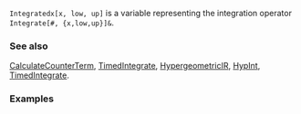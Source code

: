`Integratedx[x, low, up]` is a variable representing the integration operator `Integrate[#, {x,low,up}]&`.

### See also

[CalculateCounterTerm](CalculateCounterTerm), [TimedIntegrate](TimedIntegrate), [HypergeometricIR](HypergeometricIR), [HypInt](HypInt), [TimedIntegrate](TimedIntegrate).

### Examples